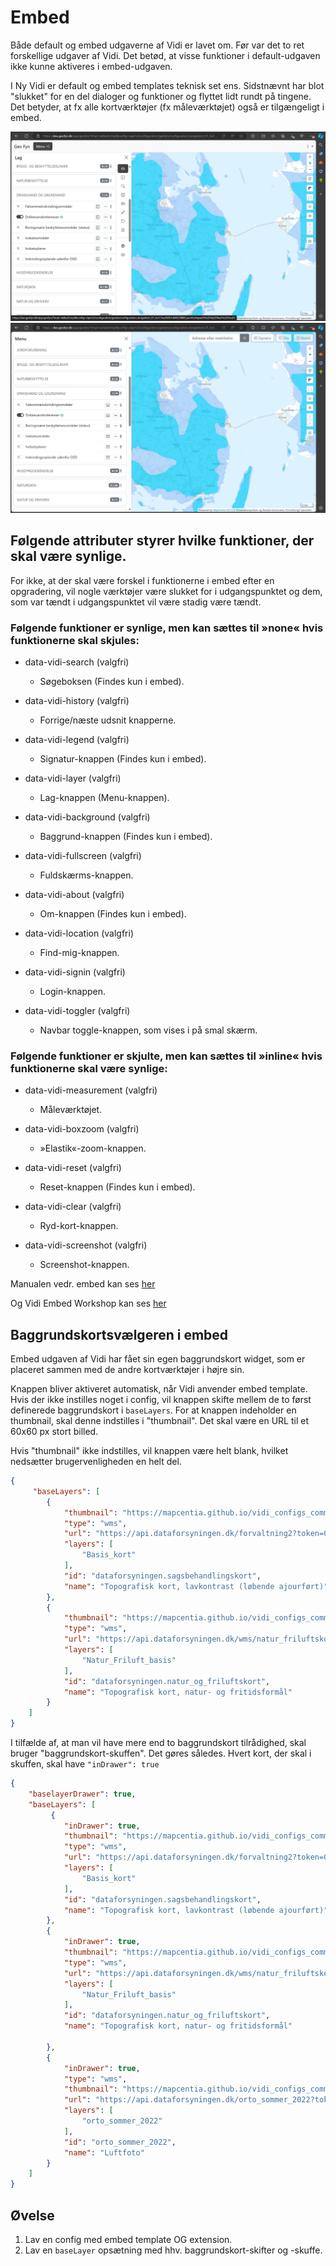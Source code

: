 # Embed

Både default og embed udgaverne af Vidi er lavet om. Før var det to ret forskellige udgaver af Vidi. Det betød, at visse funktioner i default-udgaven ikke kunne aktiveres i embed-udgaven.

I Ny Vidi er default og embed templates teknisk set ens. Sidstnævnt har blot "slukket" for en del dialoger og funktioner og flyttet lidt rundt på tingene. Det betyder, at fx alle kortværktøjer (fx måleværktøjet) også er tilgængeligt i embed.

![Config-screen](../assets/vidi_ny.png)
![Config-screen](../assets/vidi_ny_embed.png)  

## Følgende attributer styrer hvilke funktioner, der skal være synlige.

For ikke, at der skal være forskel i funktionerne i embed efter en opgradering, vil nogle værktøjer være slukket for i udgangspunktet og dem, som var tændt i udgangspunktet vil være stadig være tændt.

### Følgende funktioner er synlige, men kan sættes til »none« hvis funktionerne skal skjules:

- data-vidi-search (valgfri)
    - Søgeboksen (Findes kun i embed).
    
- data-vidi-history (valgfri)
    - Forrige/næste udsnit knapperne.

- data-vidi-legend (valgfri)
    - Signatur-knappen (Findes kun i embed).

- data-vidi-layer (valgfri)
    - Lag-knappen (Menu-knappen).

- data-vidi-background (valgfri)
    - Baggrund-knappen (Findes kun i embed).

- data-vidi-fullscreen (valgfri)
    - Fuldskærms-knappen.

- data-vidi-about (valgfri)
    - Om-knappen (Findes kun i embed).

- data-vidi-location (valgfri)
    - Find-mig-knappen.

- data-vidi-signin (valgfri)
    - Login-knappen. 

- data-vidi-toggler (valgfri)
    - Navbar toggle-knappen, som vises i på smal skærm.

### Følgende funktioner er skjulte, men kan sættes til »inline« hvis funktionerne skal være synlige:

- data-vidi-measurement (valgfri)
    - Måleværktøjet.

- data-vidi-boxzoom (valgfri)
    - »Elastik«-zoom-knappen.

- data-vidi-reset (valgfri)
    - Reset-knappen (Findes kun i embed).

- data-vidi-clear (valgfri)
    - Ryd-kort-knappen.

- data-vidi-screenshot (valgfri)
    - Screenshot-knappen.
  
Manualen vedr. embed kan ses [her](https://vidi.readthedocs.io/da/latest/pages/standard/95_embed.html)

Og Vidi Embed Workshop kan ses [her](https://gc2vidi.github.io/workshops/Vidi-embed/)

## Baggrundskortsvælgeren i embed

Embed udgaven af Vidi har fået sin egen baggrundskort widget, som er placeret sammen med de andre kortværktøjer i højre sin.

Knappen bliver aktiveret automatisk, når Vidi anvender embed template. Hvis der ikke instilles noget i config, vil knappen skifte mellem de to først definerede baggrundskort i `baseLayers`. For at knappen indeholder en thumbnail, skal denne indstilles i "thumbnail". Det skal være en URL til et 60x60 px stort billed.

Hvis "thumbnail" ikke indstilles, vil knappen være helt blank, hvilket nedsætter brugervenligheden en helt del.   

```json
{
     "baseLayers": [
        {
            "thumbnail": "https://mapcentia.github.io/vidi_configs_common/forvaltningskort.png",
            "type": "wms",
            "url": "https://api.dataforsyningen.dk/forvaltning2?token=0b2892e76cf602dccdac0a9fc0f6a715",
            "layers": [
                "Basis_kort"
            ],
            "id": "dataforsyningen.sagsbehandlingskort",
            "name": "Topografisk kort, lavkontrast (løbende ajourført)" 
        },
        {
            "thumbnail": "https://mapcentia.github.io/vidi_configs_common/nfkort.png",
            "type": "wms",
            "url": "https://api.dataforsyningen.dk/wms/natur_friluftskort?token=0b2892e76cf602dccdac0a9fc0f6a715",
            "layers": [
                "Natur_Friluft_basis"
            ],
            "id": "dataforsyningen.natur_og_friluftskort",
            "name": "Topografisk kort, natur- og fritidsformål"
        }
    ]
}

```

I tilfælde af, at man vil have mere end to baggrundskort tilrådighed, skal bruger "baggrundskort-skuffen". Det gøres således. Hvert kort, der skal i skuffen, skal have `"inDrawer": true`

```json
{
    "baselayerDrawer": true,
    "baseLayers": [
         {
            "inDrawer": true,
            "thumbnail": "https://mapcentia.github.io/vidi_configs_common/forvaltningskort.png",
            "type": "wms",
            "url": "https://api.dataforsyningen.dk/forvaltning2?token=0b2892e76cf602dccdac0a9fc0f6a715",
            "layers": [
                "Basis_kort"
            ],
            "id": "dataforsyningen.sagsbehandlingskort",
            "name": "Topografisk kort, lavkontrast (løbende ajourført)"
        },
        {
            "inDrawer": true,
            "thumbnail": "https://mapcentia.github.io/vidi_configs_common/nfkort.png",
            "type": "wms",
            "url": "https://api.dataforsyningen.dk/wms/natur_friluftskort?token=0b2892e76cf602dccdac0a9fc0f6a715",
            "layers": [
                "Natur_Friluft_basis"
            ],
            "id": "dataforsyningen.natur_og_friluftskort",
            "name": "Topografisk kort, natur- og fritidsformål"

        },
        {
            "inDrawer": true,
            "type": "wms",
            "thumbnail": "https://mapcentia.github.io/vidi_configs_common/orto.png",
            "url": "https://api.dataforsyningen.dk/orto_sommer_2022?token=0b2892e76cf602dccdac0a9fc0f6a715",
            "layers": [
                "orto_sommer_2022"
            ],
            "id": "orto_sommer_2022",
            "name": "Luftfoto"
        }
    ]
}

```

## Øvelse
1. Lav en config med embed template OG extension.
2. Lav en `baseLayer` opsætning med hhv. baggrundskort-skifter og -skuffe.
